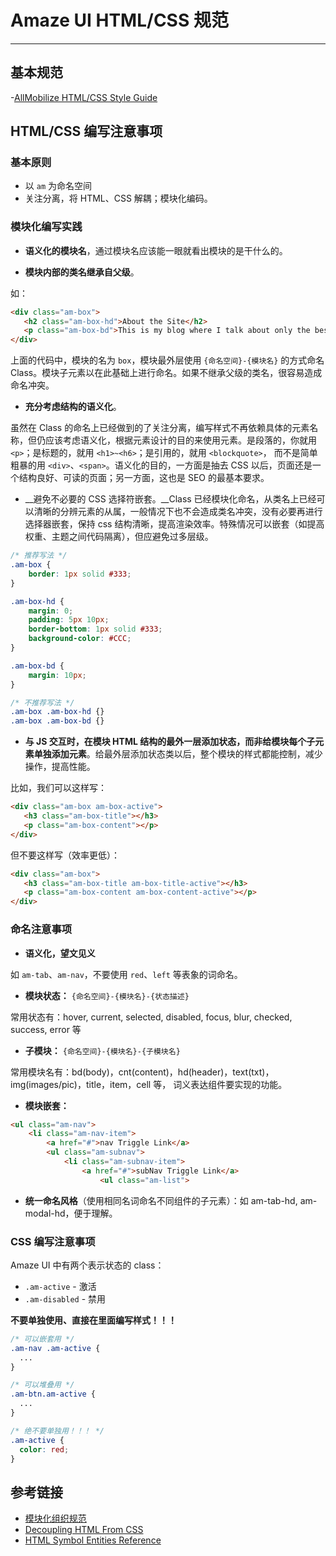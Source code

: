 # Amaze UI HTML/CSS 规范
---

## 基本规范

-[AllMobilize HTML/CSS Style Guide](/getting-started/html-css-guide)

## HTML/CSS 编写注意事项

### 基本原则

- 以 `am` 为命名空间
- 关注分离，将 HTML、CSS 解耦；模块化编码。


### 模块化编写实践

* __语义化的模块名__，通过模块名应该能一眼就看出模块的是干什么的。

* __模块内部的类名继承自父级__。

如：

```html
<div class="am-box">
   <h2 class="am-box-hd">About the Site</h2>
   <p class="am-box-bd">This is my blog where I talk about only the bestest things in the whole wide world.</p>
</div>
```

上面的代码中，模块的名为 `box`，模块最外层使用 `{命名空间}-{模块名}` 的方式命名 Class。模块子元素以在此基础上进行命名。如果不继承父级的类名，很容易造成命名冲突。

* __充分考虑结构的语义化__。

虽然在 Class 的命名上已经做到的了关注分离，编写样式不再依赖具体的元素名称，但仍应该考虑语义化，根据元素设计的目的来使用元素。是段落的，你就用 `<p>`；是标题的，就用 `<h1>~<h6>`；是引用的，就用 `<blockquote>`， 而不是简单粗暴的用 `<div>`、`<span>`。语义化的目的，一方面是抽去 CSS 以后，页面还是一个结构良好、可读的页面；另一方面，这也是 SEO 的最基本要求。

* __避免不必要的 CSS 选择符嵌套。__Class 已经模块化命名，从类名上已经可以清晰的分辨元素的从属，一般情况下也不会造成类名冲突，没有必要再进行选择器嵌套，保持 css 结构清晰，提高渲染效率。特殊情况可以嵌套（如提高权重、主题之间代码隔离），但应避免过多层级。

```css
/* 推荐写法 */
.am-box {
	border: 1px solid #333;
}

.am-box-hd {
    margin: 0;
    padding: 5px 10px;
    border-bottom: 1px solid #333;
    background-color: #CCC;
}

.am-box-bd {
    margin: 10px;
}

/* 不推荐写法 */
.am-box .am-box-hd {}
.am-box .am-box-bd {}
```

* __与 JS 交互时，在模块 HTML 结构的最外一层添加状态，而非给模块每个子元素单独添加元素__。给最外层添加状态类以后，整个模块的样式都能控制，减少操作，提高性能。

比如，我们可以这样写：

```html
<div class="am-box am-box-active">
   <h3 class="am-box-title"></h3>    
   <p class="am-box-content"></p>
</div>
```

但不要这样写（效率更低）：

```html
<div class="am-box">
   <h3 class="am-box-title am-box-title-active"></h3>
   <p class="am-box-content am-box-content-active"></p>
</div>
```

### 命名注意事项

* __语义化，望文见义__

如 `am-tab`、`am-nav`，不要使用 `red`、`left` 等表象的词命名。

* __模块状态：__ `{命名空间}-{模块名}-{状态描述}`

常用状态有：hover, current, selected, disabled, focus, blur, checked, success, error 等

* __子模块：__ `{命名空间}-{模块名}-{子模块名}`

常用模块名有：bd(body)，cnt(content)，hd(header)，text(txt)，img(images/pic)，title，item，cell 等， 词义表达组件要实现的功能。

* __模块嵌套：__

```html
<ul class="am-nav">
    <li class="am-nav-item">
        <a href="#">nav Triggle Link</a>
        <ul class="am-subnav">
            <li class="am-subnav-item">
                <a href="#">subNav Triggle Link</a>
                    <ul class="am-list">
```

* __统一命名风格__（使用相同名词命名不同组件的子元素）：如 am-tab-hd, am-modal-hd，便于理解。


### CSS 编写注意事项

Amaze UI 中有两个表示状态的 class：

- `.am-active` - 激活
- `.am-disabled` - 禁用

**不要单独使用、直接在里面编写样式！！！**

```css
/* 可以嵌套用 */
.am-nav .am-active {
  ...
}

/* 可以堆叠用 */
.am-btn.am-active {
  ...
}

/* 绝不要单独用！！！ */
.am-active {
  color: red;
}
```


## 参考链接

* [模块化组织规范](http://aliceui.org/docs/rule.html)
* [Decoupling HTML From CSS](http://www.smashingmagazine.com/2012/04/20/decoupling-html-from-css-2/)
* [HTML Symbol Entities Reference](http://www.ascii-code.com/html-symbol.php)